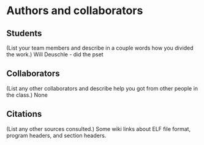 Authors and collaborators
=========================

Students
--------
(List your team members and describe in a couple words how you divided the
work.)
Will Deuschle - did the pset


Collaborators
-------------
(List any other collaborators and describe help you got from other people in
the class.)
None


Citations
---------
(List any other sources consulted.)
Some wiki links about ELF file format, program headers, and section headers.
